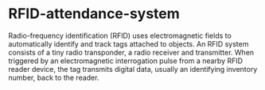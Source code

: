 # RFID-attendance-system

Radio-frequency identification (RFID) uses electromagnetic fields to automatically identify and track tags attached to objects. An RFID system consists of a tiny radio transponder, a radio receiver and transmitter. When triggered by an electromagnetic interrogation pulse from a nearby RFID reader device, the tag transmits digital data, usually an identifying inventory number, back to the reader.

